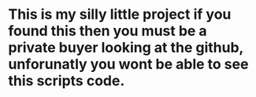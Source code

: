 # This is my silly little project if you found this then you must be a private buyer looking at the github, unforunatly you wont be able to see this scripts code.
